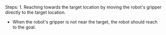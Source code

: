 

Steps: 1. Reaching towards the target location by moving the robot's gripper directly to the target location.
- When the robot's gripper is not near the target, the robot should reach to the goal.